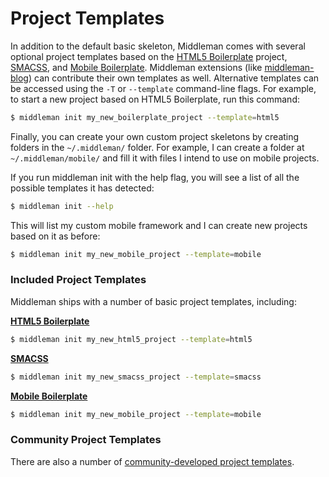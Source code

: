 # Project Templates

In addition to the default basic skeleton, Middleman comes with several
optional project templates based on the [HTML5 Boilerplate] project, [SMACSS],
and [Mobile Boilerplate](http://html5boilerplate.com/mobile/). Middleman
extensions (like [middleman-blog](/basics/blogging/)) can contribute their own
templates as well. Alternative templates can be accessed using the `-T` or
`--template` command-line flags. For example, to start a new project based on
HTML5 Boilerplate, run this command:

``` bash
$ middleman init my_new_boilerplate_project --template=html5
```

Finally, you can create your own custom project skeletons by creating folders
in the `~/.middleman/` folder. For example, I can create a folder at
`~/.middleman/mobile/` and fill it with files I intend to use on mobile
projects.

If you run middleman init with the help flag, you will see a list of all the
possible templates it has detected:

``` bash
$ middleman init --help
```

This will list my custom mobile framework and I can create new projects based
on it as before:

``` bash
$ middleman init my_new_mobile_project --template=mobile
```

### Included Project Templates

Middleman ships with a number of basic project templates, including:

**[HTML5 Boilerplate]**

``` bash
$ middleman init my_new_html5_project --template=html5
```

**[SMACSS]**

``` bash
$ middleman init my_new_smacss_project --template=smacss
```

**[Mobile Boilerplate](http://html5boilerplate.com/mobile/)**

``` bash
$ middleman init my_new_mobile_project --template=mobile
```

### Community Project Templates

There are also a number of [community-developed project templates](http://directory.middlemanapp.com/#/templates/all).

[HTML5 Boilerplate]: http://html5boilerplate.com/
[SMACSS]: http://smacss.com/
